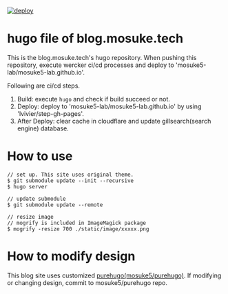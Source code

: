 [![deploy](https://github.com/mosuke5/hugo-blog.mosuke.tech/actions/workflows/deploy.yaml/badge.svg)](https://github.com/mosuke5/hugo-blog.mosuke.tech/actions/workflows/deploy.yaml)

# hugo file of blog.mosuke.tech
This is the blog.mosuke.tech's hugo repository.
When pushing this repository, execute wercker ci/cd processes and deploy to 'mosuke5-lab/mosuke5-lab.github.io'.

Following are ci/cd steps.

1. Build: execute `hugo` and check if build succeed or not.
2. Deploy: deploy to 'mosuke5-lab/mosuke5-lab.github.io' by using 'lvivier/step-gh-pages'.
3. After Deploy: clear cache in cloudflare and update gillsearch(search engine) database.

# How to use
```
// set up. This site uses original theme.
$ git submodule update --init --recursive
$ hugo server

// update submodule
$ git submodule update --remote
```

```
// resize image
// mogrify is included in ImageMagick package
$ mogrify -resize 700 ./static/image/xxxxx.png
```

# How to modify design
This blog site uses customized [purehugo(mosuke5/purehugo)](https://github.com/mosuke5/purehugo).
If modifying or changing design, commit to mosuke5/purehugo repo.
